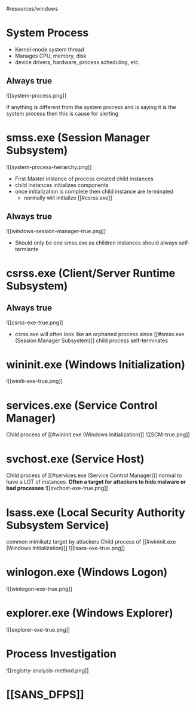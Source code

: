 #resources/windows 
# System Process 
- Kernel-mode system thread 
- Manages CPU, memory, disk
- device drivers, hardware, process scheduling, etc.
## Always true
![[system-process.png]]

If anything is different from the system process and is saying it is the system process then this is cause for alerting

# smss.exe (Session Manager Subsystem)

![[system-process-heirarchy.png]]

- First Master instance of process created child instances
- child instances initializes components
- once initialization is complete then child instance are terminated
	- normally will initialize [[#csrss.exe]]

## Always true
![[windows-session-manager-true.png]]
- Should only be one smss.exe as children instances should always self-termiante

# csrss.exe (Client/Server Runtime Subsystem)
## Always true

![[csrss-exe-true.png]]

- csrss.exe will often look like an orphaned process since [[#smss.exe (Session Manager Subsystem)]] child process self-terminates

# wininit.exe (Windows Initialization)
![[winiti-exe-true.png]]

# services.exe (Service Control Manager)
Child process of [[#wininit.exe (Windows Initialization)]]
![[SCM-true.png]]

# svchost.exe (Service Host)
Child process of [[#services.exe (Service Control Manager)]]
normal to have a LOT of instances.
**Often a target for attackers to hide malware or bad processes**
![[svchost-exe-true.png]]

# lsass.exe (Local Security Authority Subsystem Service)
common mimikatz target by attackers
Child process of [[#wininit.exe (Windows Initialization)]]
![[lsass-exe-true.png]]

# winlogon.exe (Windows Logon)
![[winlogon-exe-true.png]]

# explorer.exe (Windows Explorer)
![[explorer-exe-true.png]]

# Process Investigation
![[registry-analysis-method.png]]

# [[SANS_DFPS]]
